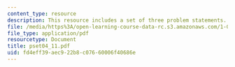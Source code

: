 ```yaml
---
content_type: resource
description: This resource includes a set of three problem statements.
file: /media/https%3A/open-learning-course-data-rc.s3.amazonaws.com/1-050-solid-mechanics-fall-2004/fd4eff39aec922b8c07660006f40686e_pset04_11.pdf
file_type: application/pdf
resourcetype: Document
title: pset04_11.pdf
uid: fd4eff39-aec9-22b8-c076-60006f40686e
---
```

